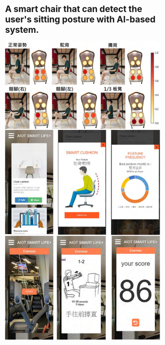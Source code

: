 # A smart chair that can detect the user's sitting posture with AI-based system.
![image](https://github.com/luben3485/AIOThackthon-Web/blob/master/pic01.png)
![image](https://github.com/luben3485/AIOThackthon-Web/blob/master/pic02.png)
![image](https://github.com/luben3485/AIOThackthon-Web/blob/master/pic03.png)
